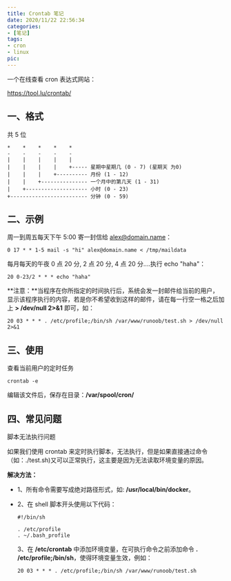 ```yaml
---
title: Crontab 笔记
date: 2020/11/22 22:56:34
categories:
- [笔记]
tags:
- cron
- linux
pic:
---
```


一个在线查看 cron 表达式网站：

https://tool.lu/crontab/

<!-- more -->

## 一、格式

共 5 位

```
*    *    *    *    *
-    -    -    -    -
|    |    |    |    |
|    |    |    |    +----- 星期中星期几 (0 - 7) (星期天 为0)
|    |    |    +---------- 月份 (1 - 12) 
|    |    +--------------- 一个月中的第几天 (1 - 31)
|    +-------------------- 小时 (0 - 23)
+------------------------- 分钟 (0 - 59)
```

## 二、示例

周一到周五每天下午 5:00 寄一封信给 alex@domain.name：

```
0 17 * * 1-5 mail -s "hi" alex@domain.name < /tmp/maildata
```

每月每天的午夜 0 点 20 分, 2 点 20 分, 4 点 20 分....执行 echo "haha"：

```
20 0-23/2 * * * echo "haha"
```

**注意：**当程序在你所指定的时间执行后，系统会发一封邮件给当前的用户，显示该程序执行的内容，若是你不希望收到这样的邮件，请在每一行空一格之后加上 **> /dev/null 2>&1** 即可，如：

```
20 03 * * * . /etc/profile;/bin/sh /var/www/runoob/test.sh > /dev/null 2>&1 
```

## 三、使用

查看当前用户的定时任务

```
crontab -e
```

编辑该文件后，保存在目录：**/var/spool/cron/**

## 四、常见问题

脚本无法执行问题

如果我们使用 crontab 来定时执行脚本，无法执行，但是如果直接通过命令（如：./test.sh)又可以正常执行，这主要是因为无法读取环境变量的原因。

**解决方法：**

- 1、所有命令需要写成绝对路径形式，如: **/usr/local/bin/docker**。

- 2、在 shell 脚本开头使用以下代码：

  ```
  #!/bin/sh
  
  . /etc/profile
  . ~/.bash_profile
  ```

  3、在 **/etc/crontab** 中添加环境变量，在可执行命令之前添加命令 **. /etc/profile;/bin/sh**，使得环境变量生效，例如：

  ```
  20 03 * * * . /etc/profile;/bin/sh /var/www/runoob/test.sh
  ```

